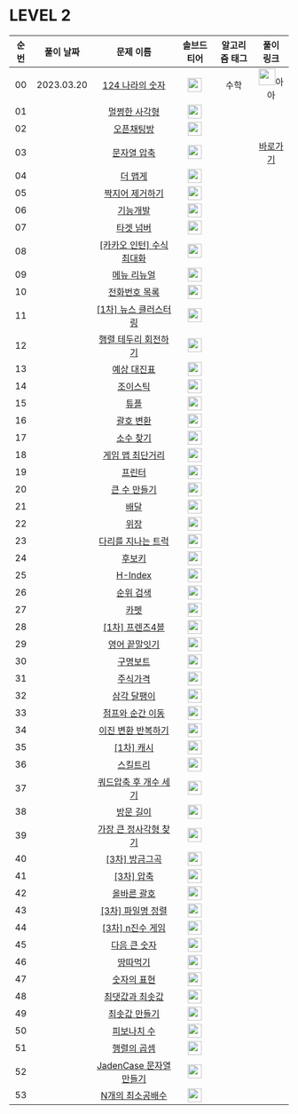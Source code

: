 # LEVEL 2



| 순번|풀이 날짜|문제 이름|솔브드 티어|알고리즘 태그|풀이 링크 |
| :--:|:--:|:--:|:--:|:--:|:--:|
| 00 |2023.03.20|[124 나라의 숫자](https://programmers.co.kr/learn/courses/30/lessons/12899)|<img height="25px" width="25px" src="https://static.solved.ac/tier_small/0.svg"/>|수학|<a href="https://github.com/thdqudgns/Algorithm/blob/main/%ED%94%84%EB%A1%9C%EA%B7%B8%EB%9E%98%EB%A8%B8%EC%8A%A4/lv2/12899.%E2%80%85124%E2%80%85%EB%82%98%EB%9D%BC%EC%9D%98%E2%80%85%EC%88%AB%EC%9E%90/124%E2%80%85%EB%82%98%EB%9D%BC%EC%9D%98%E2%80%85%EC%88%AB%EC%9E%90.java"><img src="https://avatars.githubusercontent.com/u/92148521?v=4" width="30px"></a>아아|
| 01 ||[멀쩡한 사각형](https://programmers.co.kr/learn/courses/30/lessons/62048)|<img height="25px" width="25px" src="https://static.solved.ac/tier_small/0.svg"/>|||
| 02 ||[오픈채팅방](https://programmers.co.kr/learn/courses/30/lessons/42888)|<img height="25px" width="25px" src="https://static.solved.ac/tier_small/0.svg"/>|||
| 03 ||[문자열 압축](https://programmers.co.kr/learn/courses/30/lessons/60057)|<img height="25px" width="25px" src="https://static.solved.ac/tier_small/0.svg"/>||[바로가기](../solution/LEVEL2/60057)|
| 04 ||[더 맵게](https://programmers.co.kr/learn/courses/30/lessons/42626)|<img height="25px" width="25px" src="https://static.solved.ac/tier_small/0.svg"/>|||
| 05 ||[짝지어 제거하기](https://programmers.co.kr/learn/courses/30/lessons/12973)|<img height="25px" width="25px" src="https://static.solved.ac/tier_small/0.svg"/>|||
| 06 ||[기능개발](https://programmers.co.kr/learn/courses/30/lessons/42586)|<img height="25px" width="25px" src="https://static.solved.ac/tier_small/0.svg"/>|||
| 07 ||[타겟 넘버](https://programmers.co.kr/learn/courses/30/lessons/43165)|<img height="25px" width="25px" src="https://static.solved.ac/tier_small/0.svg"/>|||
| 08 ||[[카카오 인턴] 수식 최대화](https://programmers.co.kr/learn/courses/30/lessons/67257)|<img height="25px" width="25px" src="https://static.solved.ac/tier_small/0.svg"/>|||
| 09 ||[메뉴 리뉴얼](https://programmers.co.kr/learn/courses/30/lessons/72411)|<img height="25px" width="25px" src="https://static.solved.ac/tier_small/0.svg"/>|||
| 10 ||[전화번호 목록](https://programmers.co.kr/learn/courses/30/lessons/42577)|<img height="25px" width="25px" src="https://static.solved.ac/tier_small/0.svg"/>|||
| 11 ||[[1차] 뉴스 클러스터링](https://programmers.co.kr/learn/courses/30/lessons/17677)|<img height="25px" width="25px" src="https://static.solved.ac/tier_small/0.svg"/>|||
| 12 ||[행렬 테두리 회전하기](https://programmers.co.kr/learn/courses/30/lessons/77485)|<img height="25px" width="25px" src="https://static.solved.ac/tier_small/0.svg"/>|||
| 13 ||[예상 대진표](https://programmers.co.kr/learn/courses/30/lessons/12985)|<img height="25px" width="25px" src="https://static.solved.ac/tier_small/0.svg"/>|||
| 14 ||[조이스틱](https://programmers.co.kr/learn/courses/30/lessons/42860)|<img height="25px" width="25px" src="https://static.solved.ac/tier_small/0.svg"/>|||
| 15 ||[튜플](https://programmers.co.kr/learn/courses/30/lessons/64065)|<img height="25px" width="25px" src="https://static.solved.ac/tier_small/0.svg"/>|||
| 16 ||[괄호 변환](https://programmers.co.kr/learn/courses/30/lessons/60058)|<img height="25px" width="25px" src="https://static.solved.ac/tier_small/0.svg"/>|||
| 17 ||[소수 찾기](https://programmers.co.kr/learn/courses/30/lessons/42839)|<img height="25px" width="25px" src="https://static.solved.ac/tier_small/0.svg"/>|||
| 18 ||[게임 맵 최단거리](https://programmers.co.kr/learn/courses/30/lessons/1844)|<img height="25px" width="25px" src="https://static.solved.ac/tier_small/0.svg"/>|||
| 19 ||[프린터](https://programmers.co.kr/learn/courses/30/lessons/42587)|<img height="25px" width="25px" src="https://static.solved.ac/tier_small/0.svg"/>|||
| 20 ||[큰 수 만들기](https://programmers.co.kr/learn/courses/30/lessons/42883)|<img height="25px" width="25px" src="https://static.solved.ac/tier_small/0.svg"/>|||
| 21 ||[배달](https://programmers.co.kr/learn/courses/30/lessons/12978)|<img height="25px" width="25px" src="https://static.solved.ac/tier_small/0.svg"/>|||
| 22 ||[위장](https://programmers.co.kr/learn/courses/30/lessons/42578)|<img height="25px" width="25px" src="https://static.solved.ac/tier_small/0.svg"/>|||
| 23 ||[다리를 지나는 트럭](https://programmers.co.kr/learn/courses/30/lessons/42583)|<img height="25px" width="25px" src="https://static.solved.ac/tier_small/0.svg"/>|||
| 24 ||[후보키](https://programmers.co.kr/learn/courses/30/lessons/42890)|<img height="25px" width="25px" src="https://static.solved.ac/tier_small/0.svg"/>|||
| 25 ||[H-Index](https://programmers.co.kr/learn/courses/30/lessons/42747)|<img height="25px" width="25px" src="https://static.solved.ac/tier_small/0.svg"/>|||
| 26 ||[순위 검색](https://programmers.co.kr/learn/courses/30/lessons/72412)|<img height="25px" width="25px" src="https://static.solved.ac/tier_small/0.svg"/>|||
| 27 ||[카펫](https://programmers.co.kr/learn/courses/30/lessons/42842)|<img height="25px" width="25px" src="https://static.solved.ac/tier_small/0.svg"/>|||
| 28 ||[[1차] 프렌즈4블](https://programmers.co.kr/learn/courses/30/lessons/17679)|<img height="25px" width="25px" src="https://static.solved.ac/tier_small/0.svg"/>|||
| 29 ||[영어 끝말잇기](https://programmers.co.kr/learn/courses/30/lessons/12981)|<img height="25px" width="25px" src="https://static.solved.ac/tier_small/0.svg"/>|||
| 30 ||[구명보트](https://programmers.co.kr/learn/courses/30/lessons/42885)|<img height="25px" width="25px" src="https://static.solved.ac/tier_small/0.svg"/>|||
| 31 ||[주식가격](https://programmers.co.kr/learn/courses/30/lessons/42584)|<img height="25px" width="25px" src="https://static.solved.ac/tier_small/0.svg"/>|||
| 32 ||[삼각 달팽이](https://programmers.co.kr/learn/courses/30/lessons/68645)|<img height="25px" width="25px" src="https://static.solved.ac/tier_small/0.svg"/>|||
| 33 ||[점프와 순간 이동](https://programmers.co.kr/learn/courses/30/lessons/12980)|<img height="25px" width="25px" src="https://static.solved.ac/tier_small/0.svg"/>|||
| 34 ||[이진 변환 반복하기](https://programmers.co.kr/learn/courses/30/lessons/70129)|<img height="25px" width="25px" src="https://static.solved.ac/tier_small/0.svg"/>|||
| 35 ||[[1차] 캐시](https://programmers.co.kr/learn/courses/30/lessons/17680)|<img height="25px" width="25px" src="https://static.solved.ac/tier_small/0.svg"/>|||
| 36 ||[스킬트리](https://programmers.co.kr/learn/courses/30/lessons/49993)|<img height="25px" width="25px" src="https://static.solved.ac/tier_small/0.svg"/>|||
| 37 ||[쿼드압축 후 개수 세기](https://programmers.co.kr/learn/courses/30/lessons/68936)|<img height="25px" width="25px" src="https://static.solved.ac/tier_small/0.svg"/>|||
| 38 ||[방문 길이](https://programmers.co.kr/learn/courses/30/lessons/49994)|<img height="25px" width="25px" src="https://static.solved.ac/tier_small/0.svg"/>|||
| 39 ||[가장 큰 정사각형 찾기](https://programmers.co.kr/learn/courses/30/lessons/12905)|<img height="25px" width="25px" src="https://static.solved.ac/tier_small/0.svg"/>|||
| 40 ||[[3차] 방금그곡](https://programmers.co.kr/learn/courses/30/lessons/17683)|<img height="25px" width="25px" src="https://static.solved.ac/tier_small/0.svg"/>|||
| 41 ||[[3차] 압축](https://programmers.co.kr/learn/courses/30/lessons/17684)|<img height="25px" width="25px" src="https://static.solved.ac/tier_small/0.svg"/>|||
| 42 ||[올바른 괄호](https://programmers.co.kr/learn/courses/30/lessons/12909)|<img height="25px" width="25px" src="https://static.solved.ac/tier_small/0.svg"/>|||
| 43 ||[[3차] 파일명 정렬](https://programmers.co.kr/learn/courses/30/lessons/17686)|<img height="25px" width="25px" src="https://static.solved.ac/tier_small/0.svg"/>|||
| 44 ||[[3차] n진수 게임](https://programmers.co.kr/learn/courses/30/lessons/17687)|<img height="25px" width="25px" src="https://static.solved.ac/tier_small/0.svg"/>|||
| 45 ||[다음 큰 숫자](https://programmers.co.kr/learn/courses/30/lessons/12911)|<img height="25px" width="25px" src="https://static.solved.ac/tier_small/0.svg"/>|||
| 46 ||[땅따먹기](https://programmers.co.kr/learn/courses/30/lessons/12913)|<img height="25px" width="25px" src="https://static.solved.ac/tier_small/0.svg"/>|||
| 47 ||[숫자의 표현](https://programmers.co.kr/learn/courses/30/lessons/12924)|<img height="25px" width="25px" src="https://static.solved.ac/tier_small/0.svg"/>|||
| 48 ||[최댓값과 최솟값](https://programmers.co.kr/learn/courses/30/lessons/12939)|<img height="25px" width="25px" src="https://static.solved.ac/tier_small/0.svg"/>|||
| 49 ||[최솟값 만들기](https://programmers.co.kr/learn/courses/30/lessons/12941)|<img height="25px" width="25px" src="https://static.solved.ac/tier_small/0.svg"/>|||
| 50 ||[피보나치 수](https://programmers.co.kr/learn/courses/30/lessons/12945)|<img height="25px" width="25px" src="https://static.solved.ac/tier_small/0.svg"/>|||
| 51 ||[행렬의 곱셈](https://programmers.co.kr/learn/courses/30/lessons/12949)|<img height="25px" width="25px" src="https://static.solved.ac/tier_small/0.svg"/>|||
| 52 ||[JadenCase 문자열 만들기](https://programmers.co.kr/learn/courses/30/lessons/12951)|<img height="25px" width="25px" src="https://static.solved.ac/tier_small/0.svg"/>|||
| 53 ||[N개의 최소공배수](https://programmers.co.kr/learn/courses/30/lessons/12953)|<img height="25px" width="25px" src="https://static.solved.ac/tier_small/0.svg"/>|||
